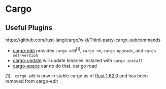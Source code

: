 # Cargo

## Useful Plugins
https://github.com/rust-lang/cargo/wiki/Third-party-cargo-subcommands

* [cargo-edit](https://github.com/killercup/cargo-edit) provides `cargo add`<sup>[1]</sup>, `cargo rm`, `cargo upgrade`, and `cargo set-version`
* [cargo-update](https://github.com/nabijaczleweli/cargo-update) will update binaries installed with `cargo install`
* [cargo-space](https://github.com/khyperia/cargo-space) car no do that. car go road

[1] - `cargo add` is now in stable cargo as of [Rust 1.62.0](https://blog.rust-lang.org/2022/06/30/Rust-1.62.0.html) and has been removed from cargo-edit
